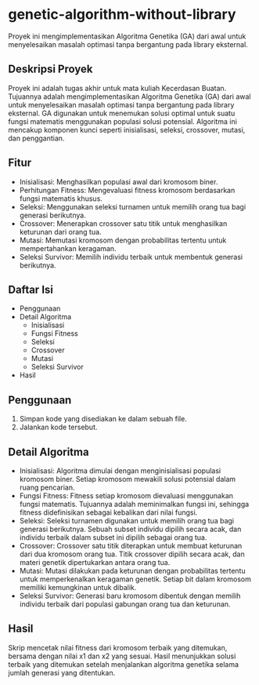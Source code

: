 # genetic-algorithm-without-library
Proyek ini mengimplementasikan Algoritma Genetika (GA) dari awal untuk menyelesaikan masalah optimasi tanpa bergantung pada library eksternal.

## Deskripsi Proyek

Proyek ini adalah tugas akhir untuk mata kuliah Kecerdasan Buatan. Tujuannya adalah mengimplementasikan Algoritma Genetika (GA) dari awal untuk menyelesaikan masalah optimasi tanpa bergantung pada library eksternal. GA digunakan untuk menemukan solusi optimal untuk suatu fungsi matematis menggunakan populasi solusi potensial. Algoritma ini mencakup komponen kunci seperti inisialisasi, seleksi, crossover, mutasi, dan penggantian.

## Fitur
- Inisialisasi: Menghasilkan populasi awal dari kromosom biner.
- Perhitungan Fitness: Mengevaluasi fitness kromosom berdasarkan fungsi matematis khusus.
- Seleksi: Menggunakan seleksi turnamen untuk memilih orang tua bagi generasi berikutnya.
- Crossover: Menerapkan crossover satu titik untuk menghasilkan keturunan dari orang tua.
- Mutasi: Memutasi kromosom dengan probabilitas tertentu untuk mempertahankan keragaman.
- Seleksi Survivor: Memilih individu terbaik untuk membentuk generasi berikutnya.

## Daftar Isi
- Penggunaan
- Detail Algoritma
	- Inisialisasi
	- Fungsi Fitness
	- Seleksi
	- Crossover
	- Mutasi
 	- Seleksi Survivor
- Hasil

## Penggunaan
1. Simpan kode yang disediakan ke dalam sebuah file.
2. Jalankan kode tersebut.

## Detail Algoritma
- Inisialisasi: Algoritma dimulai dengan menginisialisasi populasi kromosom biner. Setiap kromosom mewakili solusi potensial dalam ruang pencarian.
- Fungsi Fitness: Fitness setiap kromosom dievaluasi menggunakan fungsi matematis. Tujuannya adalah meminimalkan fungsi ini, sehingga fitness didefinisikan sebagai kebalikan dari nilai fungsi.
- Seleksi: Seleksi turnamen digunakan untuk memilih orang tua bagi generasi berikutnya. Sebuah subset individu dipilih secara acak, dan individu terbaik dalam subset ini dipilih sebagai orang tua.
- Crossover: Crossover satu titik diterapkan untuk membuat keturunan dari dua kromosom orang tua. Titik crossover dipilih secara acak, dan materi genetik dipertukarkan antara orang tua.
- Mutasi: Mutasi dilakukan pada keturunan dengan probabilitas tertentu untuk memperkenalkan keragaman genetik. Setiap bit dalam kromosom memiliki kemungkinan untuk dibalik.
- Seleksi Survivor: Generasi baru kromosom dibentuk dengan memilih individu terbaik dari populasi gabungan orang tua dan keturunan.

## Hasil

Skrip mencetak nilai fitness dari kromosom terbaik yang ditemukan, bersama dengan nilai x1 dan x2 yang sesuai. Hasil menunjukkan solusi terbaik yang ditemukan setelah menjalankan algoritma genetika selama jumlah generasi yang ditentukan.
